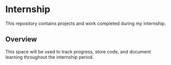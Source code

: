 # Internship

This repository contains projects and work completed during my internship.

## Overview

This space will be used to track progress, store code, and document learning throughout the internship period.
